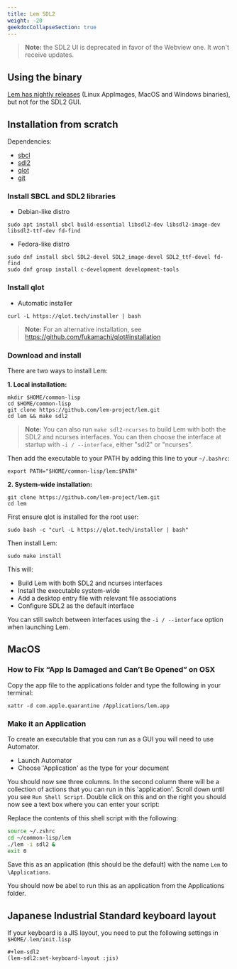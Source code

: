 ```yaml
---
title: Lem SDL2
weight: -20
geekdocCollapseSection: true
---
```


> **Note:** the SDL2 UI is deprecated in favor of the Webview one. It won't receive updates.


## Using the binary

[Lem has nightly releases](https://github.com/lem-project/lem/releases) (Linux AppImages, MacOS and Windows binaries), but not for the SDL2 GUI.


## Installation from scratch

Dependencies:

- [sbcl](https://www.sbcl.org/)
- [sdl2](https://www.libsdl.org/)
- [qlot](https://github.com/fukamachi/qlot)
- [git](https://git-scm.com/)

### Install SBCL and SDL2 libraries

- Debian-like distro

```
sudo apt install sbcl build-essential libsdl2-dev libsdl2-image-dev libsdl2-ttf-dev fd-find
```

- Fedora-like distro

```
sudo dnf install sbcl SDL2-devel SDL2_image-devel SDL2_ttf-devel fd-find
sudo dnf group install c-development development-tools
```

### Install qlot

- Automatic installer

```
curl -L https://qlot.tech/installer | bash
```

> **Note:** For an alternative installation, see https://github.com/fukamachi/qlot#installation

### Download and install

There are two ways to install Lem:

**1. Local installation:**

```
mkdir $HOME/common-lisp
cd $HOME/common-lisp
git clone https://github.com/lem-project/lem.git
cd lem && make sdl2
```

> **Note:** You can also run `make sdl2-ncurses` to build Lem with both the SDL2 and ncurses interfaces. You can then choose the interface at startup with `-i / --interface`, either "sdl2" or "ncurses".

Then add the executable to your PATH by adding this line to your `~/.bashrc`:

```
export PATH="$HOME/common-lisp/lem:$PATH"
```

**2. System-wide installation:**

```
git clone https://github.com/lem-project/lem.git
cd lem
```

First ensure qlot is installed for the root user:
```
sudo bash -c "curl -L https://qlot.tech/installer | bash"
```

Then install Lem:
```
sudo make install
```

This will:

- Build Lem with both SDL2 and ncurses interfaces
- Install the executable system-wide
- Add a desktop entry file with relevant file associations
- Configure SDL2 as the default interface

You can still switch between interfaces using the `-i / --interface` option when launching Lem.

## MacOS

### How to Fix “App Is Damaged and Can’t Be Opened” on OSX
Copy the app file to the applications folder and type the following in your terminal:
```
xattr -d com.apple.quarantine /Applications/lem.app
```
### Make it an Application

To create an executable that you can run as a GUI you will need to use Automator.

- Launch Automator
- Choose 'Application' as the type for your document

You should now see three columns. In the second column there will be a collection of actions
that you can run in this 'application'. Scroll down until you see `Run Shell Script`. Double click
on this and on the right you should now see a text box where you can enter your script:

Replace the contents of this shell script with the following:

```zsh
source ~/.zshrc
cd ~/common-lisp/lem
./lem -i sdl2 &
exit 0
```

Save this as an application (this should be the default) with the name `Lem` to `\Applications`.

You should now be abel to run this as an application from the Applications folder.

## Japanese Industrial Standard keyboard layout

If your keyboard is a JIS layout, you need to put the following settings in `$HOME/.lem/init.lisp`

```common-lisp
#+lem-sdl2
(lem-sdl2:set-keyboard-layout :jis)
```
